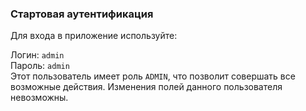 ### Стартовая аутентификация

Для входа в приложение используйте: <p/> 
Логин: `admin` <br/> Пароль: `admin` <br/>
Этот пользователь имеет роль `ADMIN`, что позволит совершать все возможные действия. 
Изменения полей данного пользователя невозможны.